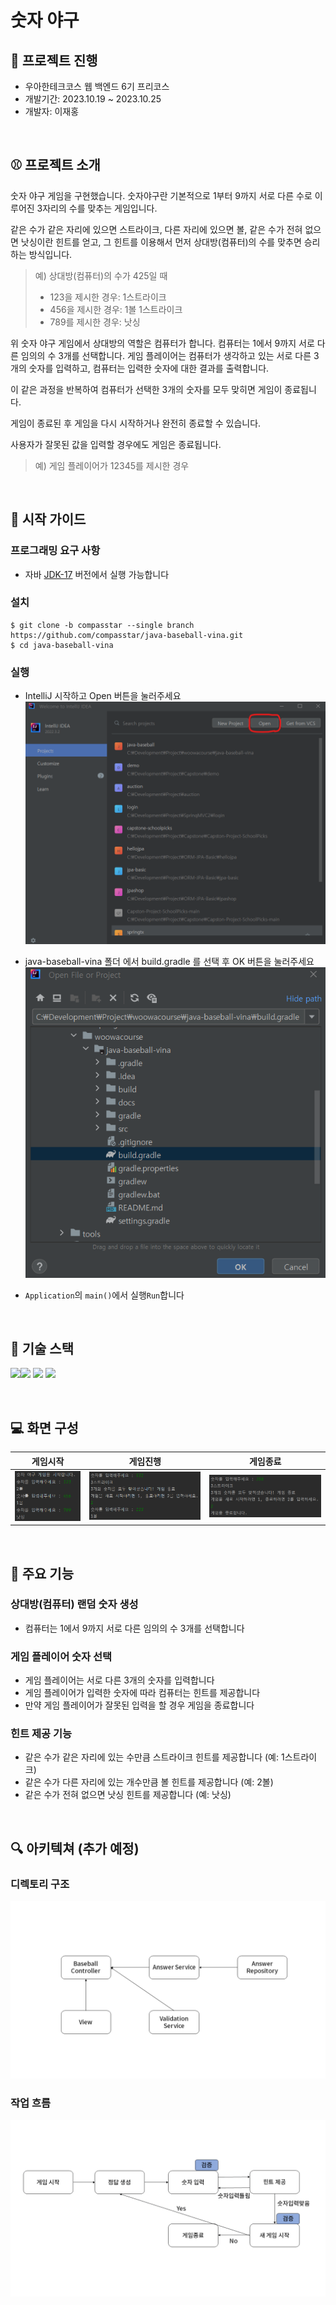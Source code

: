 # 숫자 야구



## :book: 프로젝트 진행
- 우아한테크코스 웹 백엔드 6기 프리코스<br>
- 개발기간: 2023.10.19 ~ 2023.10.25<br>
- 개발자: 이재홍

<br>

## :baseball: 프로젝트 소개
숫자 야구 게임을 구현했습니다. 
숫자야구란 기본적으로 1부터 9까지 서로 다른 수로 이루어진 3자리의 수를 맞추는 게임입니다.

같은 수가 같은 자리에 있으면 스트라이크, 다른 자리에 있으면 볼, 같은 수가 전혀 없으면 낫싱이란 힌트를 얻고, 그 힌트를 이용해서 먼저 상대방(컴퓨터)의 수를 맞추면 승리하는 방식입니다.<br>
>예) 상대방(컴퓨터)의 수가 425일 때
>- 123을 제시한 경우: 1스트라이크
>- 456을 제시한 경우: 1볼 1스트라이크
>- 789를 제시한 경우: 낫싱

위 숫자 야구 게임에서 상대방의 역할은 컴퓨터가 합니다. 컴퓨터는 1에서 9까지 서로 다른 임의의 수 3개를 선택합니다.
게임 플레이어는 컴퓨터가 생각하고 있는 서로 다른 3개의 숫자를 입력하고, 컴퓨터는 입력한 숫자에 대한 결과를 출력합니다.

이 같은 과정을 반복하여 컴퓨터가 선택한 3개의 숫자를 모두 맞히면 게임이 종료됩니다.

게임이 종료된 후 게임을 다시 시작하거나 완전히 종료할 수 있습니다.

사용자가 잘못된 값을 입력할 경우에도 게임은 종료됩니다.<br>
>예) 게임 플레이어가 12345를 제시한 경우

<br>

## :rocket: 시작 가이드
### 프로그래밍 요구 사항
- 자바 [JDK-17](https://www.oracle.com/java/technologies/downloads/#java17) 버전에서 실행 가능합니다 

### 설치
```
$ git clone -b compasstar --single branch https://github.com/compasstar/java-baseball-vina.git
$ cd java-baseball-vina
```

### 실행
- IntelliJ 시작하고 Open 버튼을 눌러주세요<br>
![run1](./img/run1.png)

- java-baseball-vina 폴더 에서 build.gradle 를 선택 후 OK 버튼을 눌러주세요<br>
![run2](./img/run2.png)

- `Application`의 `main()`에서 실행`Run`합니다
<br>



## :school: 기술 스택
<img src="https://img.shields.io/badge/IntelliJ-000000?style=for-the-badge&logo=intellij-idea&logoColor=white"><img src="https://img.shields.io/badge/git-F05032?style=for-the-badge&logo=git&logoColor=white">
<img src="https://img.shields.io/badge/github-181717?style=for-the-badge&logo=github&logoColor=white">
<img src="https://img.shields.io/badge/java-007396?style=for-the-badge&logo=java&logoColor=white"> 

<br>

## :computer: 화면 구성



| 게임시작                      | 게임진행                     | 게임종료                      |
|---------------------------|--------------------------|---------------------------|
| ![game1](./img/game1.png) | ![game2](./img/game2.png) | ![game3](./img/game3.png) |


<br>

## :dart: 주요 기능

### 상대방(컴퓨터) 랜덤 숫자 생성
- 컴퓨터는 1에서 9까지 서로 다른 임의의 수 3개를 선택합니다

### 게임 플레이어 숫자 선택
- 게임 플레이어는 서로 다른 3개의 숫자를 입력합니다
- 게임 플레이어가 입력한 숫자에 따라 컴퓨터는 힌트를 제공합니다
- 만약 게임 플레이어가 잘못된 입력을 할 경우 게임을 종료합니다

### 힌트 제공 기능
- 같은 수가 같은 자리에 있는 수만큼 스트라이크 힌트를 제공합니다 (예: 1스트라이크)
- 같은 수가 다른 자리에 있는 개수만큼 볼 힌트를 제공합니다 (예: 2볼)
- 같은 수가 전혀 없으면 낫싱 힌트를 제공합니다 (예: 낫싱)

<br>

## :mag: 아키텍쳐 (추가 예정)
### 디렉토리 구조
![architecture1](./img/architecture1.PNG)

### 작업 흐름
![architecture2](./img/architecture2.PNG)